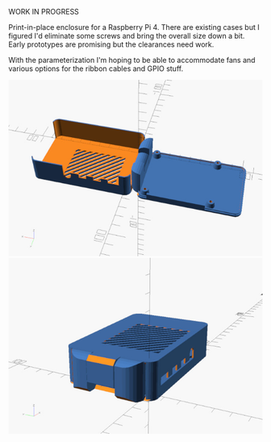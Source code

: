 WORK IN PROGRESS

Print-in-place enclosure for a Raspberry Pi 4.  There are existing cases but I figured I'd eliminate some screws and bring the overall size down a bit.  Early prototypes are promising but the clearances need work.  

With the parameterization I'm hoping to be able to accommodate fans and various options for the ribbon cables and GPIO stuff.

![](pi-case-open.jpg) ![](pi-case-closed.jpg)
